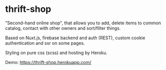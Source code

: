# thrift-shop

"Second-hand online shop", that allows you to add, delete items to common catalog, contact with other owners and sort/filter things.

Based on Nuxt.js, firebase backend and auth (REST), custom cookie authentication and ssr on some pages.

Styling on pure css (scss) and hosting by Heroku.

Demo: https://thrift-shop.herokuapp.com/
